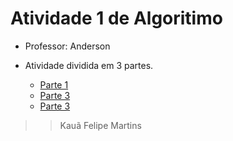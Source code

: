 # Atividade 1 de Algoritimo

- Professor: Anderson

- Atividade dividida em 3 partes.

    - [Parte 1](/Parte-1/README.md)
    - [Parte 3](/Parte-2/README.md)
    - [Parte 3](/Parte-3/README.md)

>> Kauã Felipe Martins